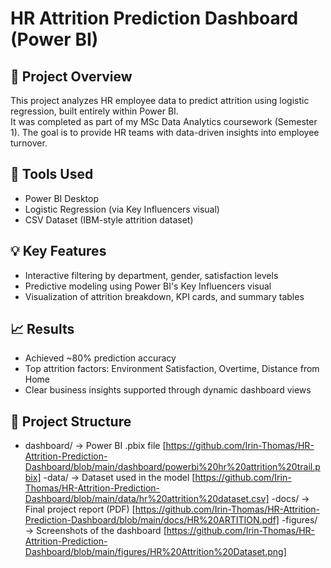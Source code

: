 # HR Attrition Prediction Dashboard (Power BI)

## 📘 Project Overview

This project analyzes HR employee data to predict attrition using logistic regression, built entirely within Power BI.  
It was completed as part of my MSc Data Analytics coursework (Semester 1). The goal is to provide HR teams with data-driven insights into employee turnover.

## 🔧 Tools Used
- Power BI Desktop
- Logistic Regression (via Key Influencers visual)
- CSV Dataset (IBM-style attrition dataset)

## 💡 Key Features
- Interactive filtering by department, gender, satisfaction levels
- Predictive modeling using Power BI's Key Influencers visual
- Visualization of attrition breakdown, KPI cards, and summary tables

## 📈 Results
- Achieved ~80% prediction accuracy
- Top attrition factors: Environment Satisfaction, Overtime, Distance from Home
- Clear business insights supported through dynamic dashboard views

## 📂 Project Structure
- dashboard/ → Power BI .pbix file [https://github.com/Irin-Thomas/HR-Attrition-Prediction-Dashboard/blob/main/dashboard/powerbi%20hr%20attrition%20trail.pbix] 
-data/ → Dataset used in the model [https://github.com/Irin-Thomas/HR-Attrition-Prediction-Dashboard/blob/main/data/hr%20attrition%20dataset.csv]
-docs/ → Final project report (PDF) [https://github.com/Irin-Thomas/HR-Attrition-Prediction-Dashboard/blob/main/docs/HR%20ARTITION.pdf]
-figures/ → Screenshots of the dashboard  [https://github.com/Irin-Thomas/HR-Attrition-Prediction-Dashboard/blob/main/figures/HR%20Attrition%20Dataset.png]




